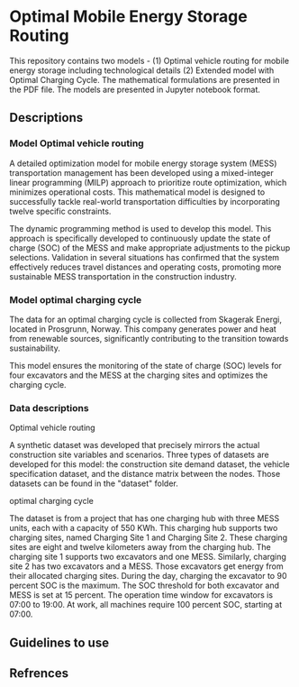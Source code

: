 # Optimal Mobile Energy Storage Routing

This repository contains two models - (1) Optimal vehicle routing for mobile energy storage including technological details (2) Extended model with Optimal Charging Cycle. 
The mathematical formulations are presented in the PDF file. The models are presented in Jupyter notebook format. 


## Descriptions
### Model Optimal vehicle routing
A detailed optimization model for mobile energy storage system (MESS) transportation management has been developed using a mixed-integer linear programming (MILP) approach to prioritize route optimization, which minimizes operational costs. This mathematical model is designed to successfully tackle real-world transportation difficulties by incorporating twelve specific constraints.

The dynamic programming method is used to develop this model. This approach is specifically developed to continuously update the state of charge (SOC) of the MESS and make appropriate adjustments to the pickup selections. Validation in several situations has confirmed that the system effectively reduces travel distances and operating costs, promoting more sustainable MESS transportation in the construction industry.

### Model optimal charging cycle
The data for an optimal charging cycle is collected from Skagerak Energi, located in Prosgrunn, Norway. This company generates power and heat from renewable sources, significantly contributing to the transition towards sustainability. 

This model ensures the monitoring of the state of charge (SOC) levels for four excavators and the MESS at the charging sites and optimizes the charging cycle.

### Data descriptions
Optimal vehicle routing

A synthetic dataset was developed that precisely mirrors the actual construction site variables and scenarios. Three types of datasets are developed for this model: the construction site demand dataset, the vehicle specification dataset, and the distance matrix between the nodes. Those datasets can be found in the "dataset" folder.

optimal charging cycle

The dataset is from a project that has one charging hub with three MESS units, each with a capacity of 550 KWh. This charging hub supports two charging sites, named Charging Site 1 and Charging Site 2. These charging sites are eight and twelve kilometers away from the charging hub. The charging site 1 supports two excavators and one MESS. Similarly, charging site 2 has two excavators and a MESS. Those excavators get energy from their allocated charging sites. During the day, charging the excavator to 90 percent SOC is the maximum. The SOC threshold for both excavator and MESS is set at 15 percent. The operation time window for excavators is 07:00 to 19:00. At work, all machines require 100 percent SOC, starting at 07:00.


## Guidelines to use



## Refrences
